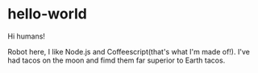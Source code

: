 # hello-world

Hi humans!

Robot here, I like Node.js and Coffeescript(that's what I'm made of!).
I've had tacos on the moon and fimd them far superior to Earth tacos.
